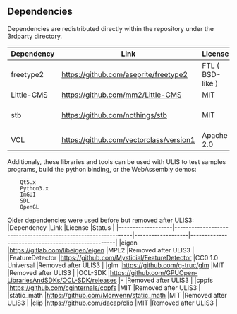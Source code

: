 ## Dependencies
Dependencies are redistributed directly within the repository under the 3rdparty directory.

|Dependency         |Link                                                           |License            |Status                                             |
|-------------------|---------------------------------------------------------------|-------------------|---------------------------------------------------|
|freetype2          |https://github.com/aseprite/freetype2                          |FTL ( BSD-like )   |Keep                                               |
|Little-CMS         |https://github.com/mm2/Little-CMS                              |MIT                |Keep                                               |
|stb                |https://github.com/nothings/stb                                |MIT                |Keep for now                                       |
|VCL                |https://github.com/vectorclass/version1                        |Apache 2.0         |Keep                                               |

Additionaly, these libraries and tools can be used with ULIS to test samples programs, build the python binding, or the WebAssembly demos:

        Qt5.x
        Python3.x
        ImGUI
        SDL
        OpenGL

Older dependencies were used before but removed after ULIS3:
|Dependency         |Link                                                           |License            |Status                                             |
|-------------------|---------------------------------------------------------------|-------------------|---------------------------------------------------|
|eigen              |https://gitlab.com/libeigen/eigen                              |MPL2               |Removed after ULIS3                                |
|FeatureDetector    |https://github.com/Mysticial/FeatureDetector                   |CC0 1.0 Universal  |Removed after ULIS3                                |
|glm                |https://github.com/g-truc/glm                                  |MIT                |Removed after ULIS3                                |
|OCL-SDK            |https://github.com/GPUOpen-LibrariesAndSDKs/OCL-SDK/releases   |-                  |Removed after ULIS3                                |
|cppfs              |https://github.com/cginternals/cppfs                           |MIT                |Removed after ULIS3                                |
|static_math        |https://github.com/Morwenn/static_math                         |MIT                |Removed after ULIS3                                |
|clip               |https://github.com/dacap/clip                                  |MIT                |Removed after ULIS3                                |

